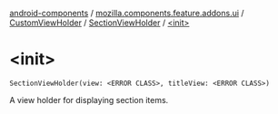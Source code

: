 [android-components](../../../index.md) / [mozilla.components.feature.addons.ui](../../index.md) / [CustomViewHolder](../index.md) / [SectionViewHolder](index.md) / [&lt;init&gt;](./-init-.md)

# &lt;init&gt;

`SectionViewHolder(view: <ERROR CLASS>, titleView: <ERROR CLASS>)`

A view holder for displaying section items.

